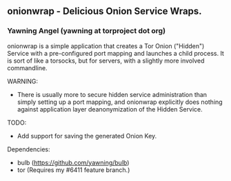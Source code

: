 ## onionwrap - Delicious Onion Service Wraps.
### Yawning Angel (yawning at torproject dot org)

onionwrap is a simple application that creates a Tor Onion ("Hidden")
Service with a pre-configured port mapping and launches a child process.
It is sort of like a torsocks, but for servers, with a slightly more involved
commandline.

WARNING:
 * There is usually more to secure hidden service administration than simply
   setting up a port mapping, and onionwrap explicitly does nothing against
   application layer deanonymization of the Hidden Service.

TODO:
 * Add support for saving the generated Onion Key.

Dependencies:
 * bulb (https://github.com/yawning/bulb)
 * tor (Requires my #6411 feature branch.)
